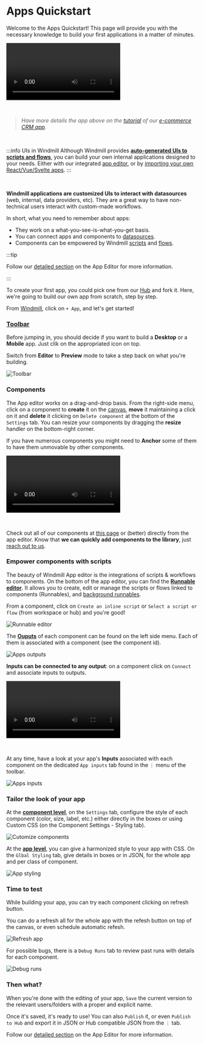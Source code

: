 # Apps Quickstart

Welcome to the Apps Quickstart! This page will provide you with the necessary knowledge to build your first applications in a matter of minutes.

<video
    className="border-2 rounded-xl object-cover w-full h-full"
    autoPlay
    controls
    id="main-video"
    src="/videos/app_editor_fast.mp4"
/>

<br/>

> _Have more details the app above on the [tutorial](../../apps/7_app_e-commerce.md) of our [e-commerce CRM app](https://hub.windmill.dev/apps/14/)_.

<br/>

:::info UIs in Windmill
Although Windmill provides **[auto-generated UIs to scripts and flows](../../core_concepts/6_auto_generated_uis/index.md)**, you can build your own internal applications designed to your needs. Either with our integrated [app editor](../../apps/0_app_editor/index.mdx), or by [importing your own React/Vue/Svelte apps](../../react_vue_svelte_apps/index.md).
:::

<br/>

**Windmill applications are customized UIs to interact with datasources** (web, internal, data providers, etc). They are a great way to have non-technical users interact with custom-made workflows.

In short, what you need to remember about apps:

- They work on a what-you-see-is-what-you-get basis.
- You can connect apps and components to [datasources](../../integrations/0_integrations_on_windmill.md).
- Components can be empowered by Windmill [scripts](../../getting_started/0_scripts_quickstart/index.md) and [flows](../6_flows_quickstart/index.md).

:::tip

Follow our [detailed section](../../apps/0_app_editor/index.mdx) on the App Editor for more information.

:::

To create your first app, you could pick one from our [Hub](https://hub.windmill.dev/apps) and fork it. Here, we're going to build our own app from scratch, step by step.

From [Windmill](https://app.windmill.dev/user/login), click on `+ App`, and let's get started!

### [Toolbar](../../apps/0_toolbar.mdx)

Before jumping in, you should decide if you want to build a **Desktop** or a **Mobile** app. Just clik on the appropriated icon on top.

Switch from **Editor** to **Preview** mode to take a step back on what you're building.

![Toolbar](./toolbar.png)

### Components

The App editor works on a drag-and-drop basis. From the right-side menu, click on a component to **create** it on the [canvas](https://docs.windmill.dev/docs/apps/app_canvas/), **move** it maintaining a click on it and **delete** it clicking on `Delete component` at the bottom of the `Settings` tab. You can resize your components by dragging the **resize** handler on the bottom-right corner.

If you have numerous components you might need to **Anchor** some of them to have them unmovable by other components.

<video
    className="border-2 rounded-xl object-cover w-full h-full"
    controls
    id="main-video"
    src="/videos/component_dd.mp4"
/>

<br/>

Check out all of our components at [this page](../../apps/4_app_configuration-settings/1_app_component_library.md) or (better) directly from the app editor. Know that **we can quickly add components to the library**, just [reach out to us](../../misc/6_getting_help/index.md).

### Empower components with scripts

The beauty of Windmill App editor is the integrations of scripts & workflows to components. On the bottom of the app editor, you can find the **[Runnable editor](../../apps/3_app-runnable-panel.mdx)**. It allows you to create, edit or manage the scripts or flows linked to components (Runnables), and [background runnables](../../apps/3_app-runnable-panel.mdx#background-runnables).

From a component, click on `Create an inline script` or `Select a script or flow` (from workspace or hub) and you're good!

![Runnable editor](./apps_runnables.png)


The **[Ouputs](../../apps/2_outputs.md)** of each component can be found on the left side menu. Each of them is associated with a component (see the component id).

![Apps outputs](./apps_ouputs.png)

**Inputs can be connected to any output**: on a component click on `Connect` and associate inputs to outputs.

<video
    className="border-2 rounded-xl object-cover w-full h-full"
    controls
    id="main-video"
    src="/videos/connect_outputs.mp4"
/>

<br/>

At any time, have a look at your app's **Inputs** associated with each component on the dedicated `App inputs` tab found in the `⋮` menu of the toolbar.

![Apps inputs](./apps_inputs.png)

### Tailor the look of your app

At the **[component level](../../apps/4_app_configuration-settings/4_app_styling.md#component-level)**, on the `Settings` tab, configure the style of each component (color, size, label, etc.) either directly in the boxes or using Custom CSS (on the Component Settings - Styling tab).

![Cutomize components](./customize_component.png)

At the **[app level](../../apps/4_app_configuration-settings/4_app_styling.md#global-styling)**, you can give a harmonized style to your app with CSS. On the `Glbal Styling` tab, give details in boxes or in JSON, for the whole app and per class of component.

![App styling](./customize_app.png)

### Time to test

While building your app, you can try each component clicking on refresh button.

You can do a refresh all for the whole app with the refesh button on top of the canvas, or even schedule automatic refesh.

![Refresh app](./refresh_app.png)

For possible bugs, there is a `Debug Runs` tab to review past runs with details for each component.

![Debug runs](./debug_runs.png)

### Then what?

When you're done with the editing of your app, `Save` the current version to the relevant users/folders with a proper and explicit name.

Once it's saved, it's ready to use! You can also `Publish` it, or even `Publish to Hub` and export it in JSON or Hub compatible JSON from the `⋮` tab.

Follow our [detailed section](../../apps/0_app_editor/index.mdx) on the App Editor for more information.